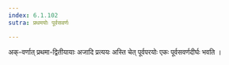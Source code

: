 ```yaml
---
index: 6.1.102
sutra: प्रथमयोः पूर्वसवर्णः

---
```

अक्-वर्णात् प्रथमा-द्वितीयायाः अजादि प्रत्ययः अस्ति चेत् पूर्वपरयोः एकः पूर्वसवर्णदीर्घः भवति । 
